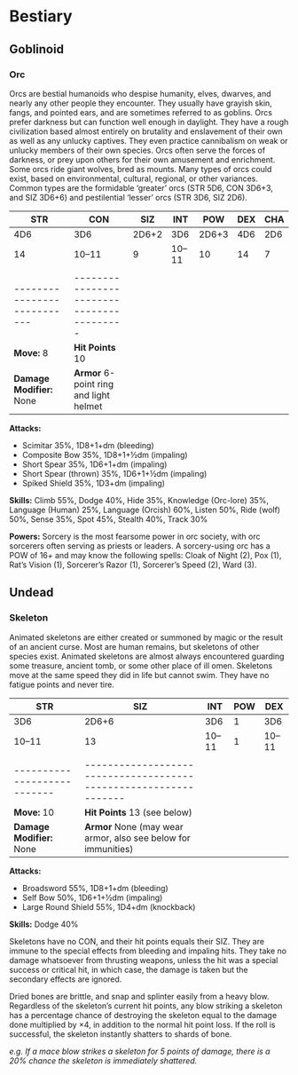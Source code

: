 # **Bestiary**

## Goblinoid

### Orc

Orcs are bestial humanoids who despise humanity, elves, dwarves, and nearly any other people they encounter. They usually have grayish skin, fangs, and pointed ears, and are sometimes referred to as goblins. Orcs prefer darkness but can function well enough in daylight. They have a rough civilization based almost entirely on brutality and enslavement of their own as well as any unlucky captives. They even practice cannibalism on weak or unlucky members of their own species. Orcs often serve the forces of darkness, or prey upon others for their own amusement and enrichment. Some orcs ride giant wolves, bred as mounts. Many types of orcs could exist, based on environmental, cultural, regional, or other variances. Common types are the formidable ‘greater’ orcs (STR 5D6, CON 3D6+3, and SIZ 3D6+6) and pestilential ‘lesser’ orcs (STR 3D6, SIZ 2D6).

| **STR** | **CON** | **SIZ** | **INT** | **POW** | **DEX** | **CHA** |
|---------|---------|---------|---------|---------|---------|---------|
| 4D6     | 3D6     | 2D6+2   | 3D6     | 2D6+3   | 4D6     | 2D6     |
| 14      | 10–11   | 9       | 10–11   | 10      | 14      | 7       |
|                           |                                         |
|---------------------------|-----------------------------------------|
| **Move:** 8               | **Hit Points** 10                       |
| **Damage Modifier:** None | **Armor** 6-point ring and light helmet |

**Attacks:**

-   Scimitar 35%, 1D8+1+dm (bleeding)
-   Composite Bow 35%, 1D8+1+½dm (impaling)
-   Short Spear 35%, 1D6+1+dm (impaling)
-   Short Spear (thrown) 35%, 1D6+1+½dm (impaling)
-   Spiked Shield 35%, 1D3+dm (impaling)

**Skills:** Climb 55%, Dodge 40%, Hide 35%, Knowledge (Orc-lore) 35%, Language (Human) 25%, Language (Orcish) 60%, Listen 50%, Ride (wolf) 50%, Sense 35%, Spot 45%, Stealth 40%, Track 30%

**Powers:** Sorcery is the most fearsome power in orc society, with orc sorcerers often serving as priests or leaders. A sorcery-using orc has a POW of 16+ and may know the following spells: Cloak of Night (2), Pox (1), Rat’s Vision (1), Sorcerer’s Razor (1), Sorcerer’s Speed (2), Ward (3).

## Undead

### Skeleton

Animated skeletons are either created or summoned by magic or the result of an ancient curse. Most are human remains, but skeletons of other species exist. Animated skeletons are almost always encountered guarding some treasure, ancient tomb, or some other place of ill omen. Skeletons move at the same speed they did in life but cannot swim. They have no fatigue points and never tire.

| **STR** | **SIZ** | **INT** | **POW** | **DEX** |
|---------|---------|---------|---------|---------|
| 3D6     | 2D6+6   | 3D6     | 1       | 3D6     |
| 10–11   | 13      | 10–11   | 1       | 10–11   |
|                           |                                                                |
|---------------------------|----------------------------------------------------------------|
| **Move:** 10              | **Hit Points** 13 (see below)                                  |
| **Damage Modifier:** None | **Armor** None (may wear armor, also see below for immunities) |

**Attacks:**

-   Broadsword 55%, 1D8+1+dm (bleeding)
-   Self Bow 50%, 1D6+1+½dm (impaling)
-   Large Round Shield 55%, 1D4+dm (knockback)

**Skills:** Dodge 40%

Skeletons have no CON, and their hit points equals their SIZ. They are immune to the special effects from bleeding and impaling hits. They take no damage whatsoever from thrusting weapons, unless the hit was a special success or critical hit, in which case, the damage is taken but the secondary effects are ignored.

Dried bones are brittle, and snap and splinter easily from a heavy blow. Regardless of the skeleton’s current hit points, any blow striking a skeleton has a percentage chance of destroying the skeleton equal to the damage done multiplied by ×4, in addition to the normal hit point loss. If the roll is successful, the skeleton instantly shatters to shards of bone.

_e.g. If a mace blow strikes a skeleton for 5 points of damage, there is a 20% chance the skeleton is immediately shattered._